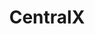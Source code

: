 ---
title: CentralX
editLink: true
layout: home

hero:
  name: CentralX
  text: Fullstack DevSuit
  tagline: Java、JavaScript、Android、iOS
  image:
    src: /logo.svg
    alt: CentralX
  actions:
    - theme: brand
      text: Get Started
      link: /studio/
    - theme: alt
      text: View on GitHub
      link: https://github.com/central-x

features:
  - title: Central Framework
    details: "　　多平台基础类库，提供了大量强大的基础工具，帮助你更快、更清晰地完成逻辑。"
  - title: Central Studio
    details: "　　功能强大的微服务开发套件，提供了多种业务无关的基础微服务，加速应用开发，让开发者专注于业务。"
---